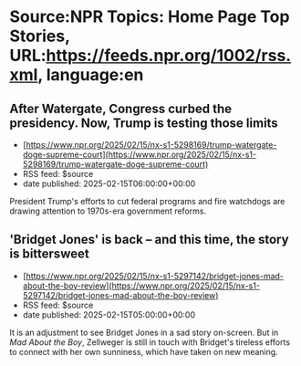 # Source:NPR Topics: Home Page Top Stories, URL:https://feeds.npr.org/1002/rss.xml, language:en

## After Watergate, Congress curbed the presidency. Now, Trump is testing those limits
 - [https://www.npr.org/2025/02/15/nx-s1-5298169/trump-watergate-doge-supreme-court](https://www.npr.org/2025/02/15/nx-s1-5298169/trump-watergate-doge-supreme-court)
 - RSS feed: $source
 - date published: 2025-02-15T06:00:00+00:00

President Trump's efforts to cut federal programs and fire watchdogs are drawing attention to 1970s-era government reforms.

## 'Bridget Jones' is back – and this time, the story is bittersweet
 - [https://www.npr.org/2025/02/15/nx-s1-5297142/bridget-jones-mad-about-the-boy-review](https://www.npr.org/2025/02/15/nx-s1-5297142/bridget-jones-mad-about-the-boy-review)
 - RSS feed: $source
 - date published: 2025-02-15T05:00:00+00:00

It is an adjustment to see Bridget Jones in a sad story on-screen. But in <em>Mad About the Boy</em>, Zellweger is still in touch with Bridget's tireless efforts to connect with her own sunniness, which have taken on new meaning.

